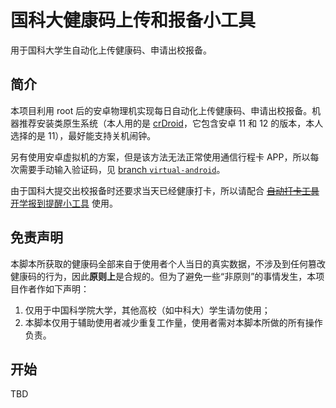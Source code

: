 # 国科大健康码上传和报备小工具

用于国科大学生自动化上传健康码、申请出校报备。

## 简介

本项目利用 root 后的安卓物理机实现每日自动化上传健康码、申请出校报备。机器推荐安装类原生系统（本人用的是 [crDroid](https://crdroid.net/)，它包含安卓 11 和 12 的版本，本人选择的是 11），最好能支持关机闹钟。

另有使用安卓虚拟机的方案，但是该方法无法正常使用通信行程卡 APP，所以每次需要手动输入验证码，见 [branch `virtual-android`](https://github.com/yusanshi/ucas-health-report/tree/virtual-android)。

由于国科大提交出校报备时还要求当天已经健康打卡，所以请配合 [~~自动打卡工具~~ 开学报到提醒小工具](https://github.com/yusanshi/ucas-checkin) 使用。

## 免责声明

本脚本所获取的健康码全部来自于使用者个人当日的真实数据，不涉及到任何篡改健康码的行为，因此**原则上**是合规的。但为了避免一些“非原则”的事情发生，本项目作者作如下声明：

1. 仅用于中国科学院大学，其他高校（如中科大）学生请勿使用；
2. 本脚本仅用于辅助使用者减少重复工作量，使用者需对本脚本所做的所有操作负责。

## 开始

TBD

